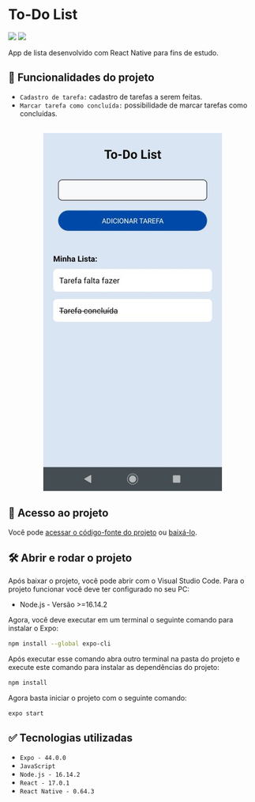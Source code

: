 # To-Do List

<p align="left">
    <img src="https://img.shields.io/badge/Status-Conclu%C3%ADdo-brightgreen?style=for-the-badge"/>
    <img src="https://img.shields.io/github/license/GabrielSchiavo/to-do-list?color=blue&style=for-the-badge"/>
</p>

App de lista desenvolvido com React Native para fins de estudo.

## :hammer: Funcionalidades do projeto
- `Cadastro de tarefa:` cadastro de tarefas a serem feitas.
- `Marcar tarefa como concluída:` possibilidade de marcar tarefas como concluídas.

<br>
<div display: inline_block align="center">
   <img src="./assets/screenshots/screenshot1_tela_inicial.jpg" alt="Screenshot tela inicial"/>
</div>

## :file_folder: Acesso ao projeto
Você pode [acessar o código-fonte do projeto](https://github.com/GabrielSchiavo/to-do-list) ou [baixá-lo](https://github.com/GabrielSchiavo/to-do-list/archive/refs/heads/main.zip).

## 	:hammer_and_wrench: Abrir e rodar o projeto
Após baixar o projeto, você pode abrir com o Visual Studio Code. Para o projeto funcionar você deve ter configurado no seu PC:

* Node.js - Versão >=16.14.2

Agora, você deve executar em um terminal o seguinte comando para instalar o Expo:
```bash
npm install --global expo-cli
```

Após executar esse comando abra outro terminal na pasta do projeto e execute este comando para instalar as dependências do projeto:
```bash
npm install
```

Agora basta iniciar o projeto com o seguinte comando:
```bash
expo start
```

## :white_check_mark: Tecnologias utilizadas
* `Expo - 44.0.0`
* `JavaScript`
* `Node.js - 16.14.2`
* `React - 17.0.1`
* `React Native - 0.64.3`
